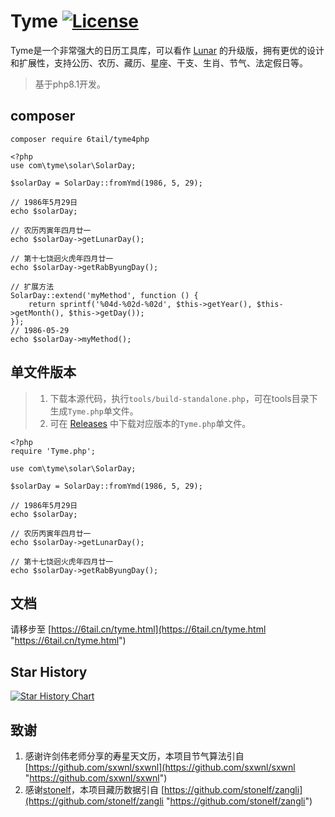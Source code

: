 # Tyme [![License](https://img.shields.io/badge/license-MIT-4EB1BA.svg?style=flat-square)](https://github.com/6tail/tyme4php/blob/master/LICENSE)

Tyme是一个非常强大的日历工具库，可以看作 [Lunar](https://6tail.cn/calendar/api.html "https://6tail.cn/calendar/api.html") 的升级版，拥有更优的设计和扩展性，支持公历、农历、藏历、星座、干支、生肖、节气、法定假日等。


> 基于php8.1开发。

## composer

    composer require 6tail/tyme4php
     
    <?php
    use com\tyme\solar\SolarDay;
     
    $solarDay = SolarDay::fromYmd(1986, 5, 29);
     
    // 1986年5月29日
    echo $solarDay;
     
    // 农历丙寅年四月廿一
    echo $solarDay->getLunarDay();
     
    // 第十七饶迥火虎年四月廿一
    echo $solarDay->getRabByungDay();
     
    // 扩展方法
    SolarDay::extend('myMethod', function () {
        return sprintf('%04d-%02d-%02d', $this->getYear(), $this->getMonth(), $this->getDay());
    });
    // 1986-05-29
    echo $solarDay->myMethod();

## 单文件版本

> 1. 下载本源代码，执行<code>tools/build-standalone.php</code>，可在tools目录下生成<code>Tyme.php</code>单文件。
> 2. 可在 [Releases](https://github.com/6tail/tyme4php/releases) 中下载对应版本的<code>Tyme.php</code>单文件。

    <?php
    require 'Tyme.php';
     
    use com\tyme\solar\SolarDay;
     
    $solarDay = SolarDay::fromYmd(1986, 5, 29);
     
    // 1986年5月29日
    echo $solarDay;
     
    // 农历丙寅年四月廿一
    echo $solarDay->getLunarDay();
     
    // 第十七饶迥火虎年四月廿一
    echo $solarDay->getRabByungDay();

## 文档

请移步至 [https://6tail.cn/tyme.html](https://6tail.cn/tyme.html "https://6tail.cn/tyme.html")

## Star History

[![Star History Chart](https://api.star-history.com/svg?repos=6tail/tyme4php&type=Date)](https://star-history.com/#6tail/tyme4php&Date)

## 致谢
1. 感谢许剑伟老师分享的寿星天文历，本项目节气算法引自 [https://github.com/sxwnl/sxwnl](https://github.com/sxwnl/sxwnl "https://github.com/sxwnl/sxwnl")
2. 感谢[stonelf](https://github.com/stonelf "https://github.com/stonelf")，本项目藏历数据引自 [https://github.com/stonelf/zangli](https://github.com/stonelf/zangli "https://github.com/stonelf/zangli")
